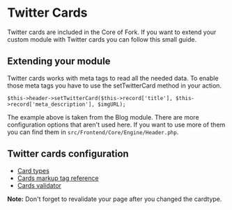 # Twitter Cards

Twitter cards are included in the Core of Fork. If you want to extend your custom module with Twitter cards you can follow this small guide.

## Extending your module
Twitter cards works with meta tags to read all the needed data. To enable those meta tags you have to use the setTwitterCard method in your action.

`$this->header->setTwitterCard($this->record['title'], $this->record['meta_description'], $imgURL);`

The example above is taken from the Blog module. There are more configuration options that aren't used here. If you want to use more of them you can find them
in `src/Frontend/Core/Engine/Header.php`.

## Twitter cards configuration
* [Card types](https://dev.twitter.com/cards/types)
* [Cards markup tag reference](https://dev.twitter.com/cards/markup)
* [Cards validator](https://cards-dev.twitter.com/validator)

**Note:** Don't forget to revalidate your page after you changed the cardtype.